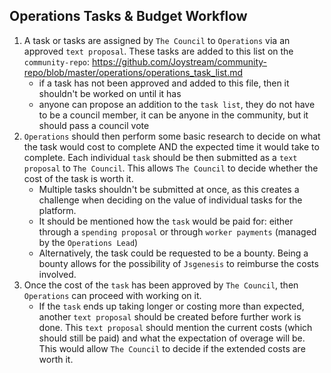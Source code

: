 ## Operations Tasks & Budget Workflow

1. A task or tasks are assigned by `The Council` to `Operations` via an approved `text proposal`. These tasks are added to this list on the `community-repo`: https://github.com/Joystream/community-repo/blob/master/operations/operations_task_list.md
	* if a task has not been approved and added to this file, then it shouldn't be worked on until it has
	* anyone can propose an addition to the `task list`, they do not have to be a council member, it can be anyone in the community, but it should pass a council vote
2. `Operations` should then perform some basic research to decide on what the task would cost to complete AND the expected time it would take to complete. Each individual `task` should be then submitted as a `text proposal` to `The Council`. This allows `The Council` to decide whether the cost of the task is worth it.
	* Multiple tasks shouldn't be submitted at once, as this creates a challenge when deciding on the value of individual tasks for the platform.
	* It should be mentioned how the `task` would be paid for: either through a `spending proposal` or through `worker payments` (managed by the `Operations Lead`)
	* Alternatively, the task could be requested to be a bounty. Being a bounty allows for the possibility of `Jsgenesis` to reimburse the costs involved.
3. Once the cost of the `task` has been approved by `The Council`, then `Operations` can proceed with working on it.
	* If the `task` ends up taking longer or costing more than expected, another `text proposal` should be created before further work is done. This `text proposal` should mention the current costs (which should still be paid) and what the expectation of overage will be. This would allow `The Council` to decide if the extended costs are worth it.